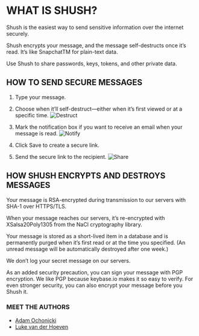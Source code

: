 # WHAT IS SHUSH?

Shush is the easiest way to send sensitive information over the internet securely.

Shush encrypts your message, and the message self-destructs once it’s read. It’s like SnapchatTM for plain-text data.

Use Shush to share passwords, keys, tokens, and other private data.

## HOW TO SEND SECURE MESSAGES

1. Type your message.

2. Choose when it’ll self-destruct—either when it’s first viewed or at a specific time.
![Destruct](/images/demo1.png)

3. Mark the notification box if you want to receive an email when your message is read.
![Notify](/images/demo2.png)

4. Click Save to create a secure link.

5. Send the secure link to the recipient.
![Share](/images/demo3.png)

## HOW SHUSH ENCRYPTS AND DESTROYS MESSAGES

Your message is RSA-encrypted during transmission to our servers with SHA-1 over HTTPS/TLS.

When your message reaches our servers, it’s re-encrypted with XSalsa20Poly1305 from the NaCl cryptography library.

Your message is stored as a short-lived item in a database and is permanently purged when it’s first read or at the time you specified. (An unread message will be automatically destroyed after one week.)

We don’t log your secret message on our servers.

As an added security precaution, you can sign your message with PGP encryption. We like PGP because keybase.io makes it so easy to verify. For even stronger security, you can also encrypt your message before you Shush it.

### MEET THE AUTHORS

- [Adam Ochonicki](https://github.com/fromonesrc)
- [Luke van der Hoeven](https://github.com/plukevdh)

